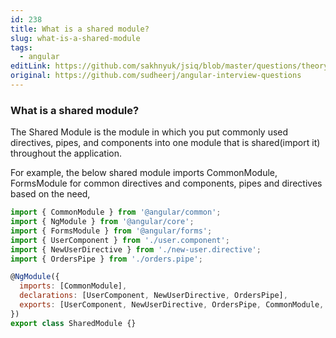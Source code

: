 ```yaml
---
id: 238
title: What is a shared module?
slug: what-is-a-shared-module
tags:
  - angular
editLink: https://github.com/sakhnyuk/jsiq/blob/master/questions/theory/angular/238.md
original: https://github.com/sudheerj/angular-interview-questions
---
```


### What is a shared module?

The Shared Module is the module in which you put commonly used directives, pipes, and components into one module that is shared(import it) throughout the application.

For example, the below shared module imports CommonModule, FormsModule for common directives and components, pipes and directives based on the need,

```js
import { CommonModule } from '@angular/common';
import { NgModule } from '@angular/core';
import { FormsModule } from '@angular/forms';
import { UserComponent } from './user.component';
import { NewUserDirective } from './new-user.directive';
import { OrdersPipe } from './orders.pipe';

@NgModule({
  imports: [CommonModule],
  declarations: [UserComponent, NewUserDirective, OrdersPipe],
  exports: [UserComponent, NewUserDirective, OrdersPipe, CommonModule, FormsModule],
})
export class SharedModule {}
```